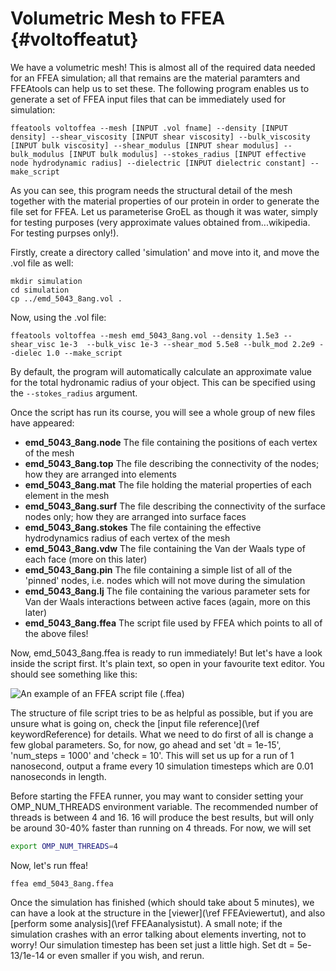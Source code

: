 Volumetric Mesh to FFEA {#voltoffeatut}
=============================

We have a volumetric mesh! This is almost all of the required data needed for an FFEA simulation; all that remains are the material paramters and FFEAtools can help us to set these. The following program enables us to generate a set of FFEA input files that can be immediately used for simulation:

	ffeatools voltoffea --mesh [INPUT .vol fname] --density [INPUT density] --shear_viscosity [INPUT shear viscosity] --bulk_viscosity [INPUT bulk viscosity] --shear_modulus [INPUT shear modulus] --bulk_modulus [INPUT bulk modulus] --stokes_radius [INPUT effective node hydrodynamic radius] --dielectric [INPUT dielectric constant] --make_script

As you can see, this program needs the structural detail of the mesh together with the material properties of our protein in order to generate the file set for FFEA. Let us parameterise GroEL as though it was water, simply for testing purposes (very approximate values obtained from...wikipedia. For testing purpses only!).

Firstly, create a directory called 'simulation' and move into it, and move the .vol file as well:

	mkdir simulation
	cd simulation
	cp ../emd_5043_8ang.vol .

Now, using the .vol file:

	ffeatools voltoffea --mesh emd_5043_8ang.vol --density 1.5e3 --shear_visc 1e-3  --bulk_visc 1e-3 --shear_mod 5.5e8 --bulk_mod 2.2e9 --dielec 1.0 --make_script
	
By default, the program will automatically calculate an approximate value for the total hydronamic radius of your object. This can be specified using the `--stokes_radius` argument.

Once the script has run its course, you will see a whole group of new files have appeared:

  * <b>emd_5043_8ang.node</b>		The file containing the positions of each vertex of the mesh
  * <b>emd_5043_8ang.top</b>		The file describing the connectivity of the nodes; how they are arranged into elements
  * <b>emd_5043_8ang.mat</b>		The file holding the material properties of each element in the mesh
  * <b>emd_5043_8ang.surf</b>		The file describing the connectivity of the surface nodes only; how they are arranged into surface faces
  * <b>emd_5043_8ang.stokes</b>		The file containing the effective hydrodynamics radius of each vertex of the mesh
  * <b>emd_5043_8ang.vdw</b>		The file containing the Van der Waals type of each face (more on this later)
  * <b>emd_5043_8ang.pin</b>		The file containing a simple list of all of the 'pinned' nodes, i.e. nodes which will not move during the simulation
  * <b>emd_5043_8ang.lj</b>		The file containing the various parameter sets for Van der Waals interactions between active faces (again, more on this later) 
  * <b>emd_5043_8ang.ffea</b>		The script file used by FFEA which points to all of the above files!

Now, emd_5043_8ang.ffea is ready to run immediately! But let's have a look inside the script first. It's plain text, so open in your favourite text editor. You should see something like this:

![An example of an FFEA script file (.ffea)](ffeascript.png "GroEL FFEA Script")

The structure of file script tries to be as helpful as possible, but if you are unsure what is going on, check the [input file reference](\ref keywordReference) for details. What we need to do first of all is change a few global parameters. So, for now, go ahead and set 'dt = 1e-15', 'num_steps = 1000' and 'check = 10'. This will set us up for a run of 1 nanosecond, output a frame every 10 simulation timesteps which are 0.01 nanoseconds in length.

Before starting the FFEA runner, you may want to consider setting your OMP_NUM_THREADS environment variable. The recommended number of threads is between 4 and 16. 16 will produce the best results, but will only be around 30-40% faster than running on 4 threads. For now, we will set

```sh
export OMP_NUM_THREADS=4
```

Now, let's run ffea!

	ffea emd_5043_8ang.ffea

Once the simulation has finished (which should take about 5 minutes), we can have a look at the structure in the [viewer](\ref FFEAviewertut), and also [perform some analysis](\ref FFEAanalysistut).
A small note; if the simulation crashes with an error talking about elements inverting, not to worry! Our simulation timestep has been set just a little high. Set dt = 5e-13/1e-14 or even smaller if you wish, and rerun.




